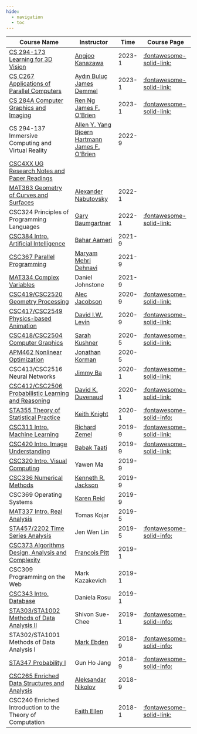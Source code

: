 ```yaml
---
hide:
  - navigation
  - toc
---
```


| Course Name                                                                       | Instructor                                                                                                                                                                                 | Time   | Course Page                                                                                                |
| --------------------------------------------------------------------------------- | ------------------------------------------------------------------------------------------------------------------------------------------------------------------------------------------ | ------ | ---------------------------------------------------------------------------------------------------------- |
| [CS 294-173 Learning for 3D Vision](./cs294173/intro.md)                         | [Angjoo Kanazawa](https://people.eecs.berkeley.edu/~kanazawa/)                                                                                                                             | 2023-1 |         [:fontawesome-solid-link:](https://sites.google.com/berkeley.edu/learningfor3d-seminar)                                                                                                   |
| [CS C267 Applications of Parallel Computers](./cs267/communication.md)                     | [Aydın Buluç](https://people.eecs.berkeley.edu/~aydin/)<br> [James Demmel](https://people.eecs.berkeley.edu/~demmel/)                                                                      | 2023-1 |      [:fontawesome-solid-link:](https://sites.google.com/berkeley.edu/learningfor3d-seminar)                                                                                                       |
| [CS 284A Computer Graphics and Imaging](./cs284/sampling.md)                                           | [Ren Ng](https://www2.eecs.berkeley.edu/Faculty/Homepages/yirenng.html)<br> [James F. O'Brien](http://obrien.berkeley.edu/)                                                                | 2023-1 |                    [:fontawesome-solid-link:](https://cs184.eecs.berkeley.edu/sp23)                                                                                        |
| CS 294-137 Immersive Computing and Virtual Reality                                | [Allen Y. Yang](https://vivecenter.berkeley.edu/people/allen-y-yang/)<br> [Bjoern Hartmann](https://people.eecs.berkeley.edu/~bjoern/)<br> [James F. O'Brien](http://obrien.berkeley.edu/) | 2022-9 |                                                                                                            |
| [CSC4XX UG Research Notes and Paper Readings](./research/nerf.md)                 |                                                                                                                                                                                            |        |                                                                                                            |
| [MAT363 Geometry of Curves and Surfaces](./mat363/intro_curves.md)                | [Alexander Nabutovsky](http://www.math.toronto.edu/nabutovsky/)                                                                                                                            | 2022-1 |                                                                                                            |
| CSC324 Principles of Programming Languages                                        | [Gary Baumgartner](http://www.cs.toronto.edu/~gfb/)                                                                                                                                        | 2022-1 | [:fontawesome-solid-link:](https://www.cs.toronto.edu/~david/course-notes/csc324.pdf)                      |
| [CSC384 Intro. Artificial Intelligence](./csc384/search.md)                       | [Bahar Aameri](http://www.cs.toronto.edu/~bahar/)                                                                                                                                          | 2021-9 |                                                                                                            |
| [CSC367 Parallel Programming](./csc367/hie.md)                                    | [Maryam Mehri Dehnavi](https://www.cs.toronto.edu/~mmehride/)                                                                                                                              | 2021-9 |                                                                                                            |
| [MAT334 Complex Variables](./mat334/intro.md)                                     | Daniel Johnstone                                                                                                                                                                           | 2021-9 |                                                                                                            |
| [CSC419/CSC2520 Geometry Processing](./csc419/introduction.md)                    | [Alec Jacobson](https://www.cs.toronto.edu/~jacobson/)                                                                                                                                     | 2020-9 | [:fontawesome-solid-link:](https://github.com/alecjacobson/geometry-processing-csc2520)                    |
| [CSC417/CSC2549 Physics-based Animation](./csc417/introduction.md)                | [David I.W. Levin](http://142.93.146.228/researchdb/)                                                                                                                                      | 2020-9 | [:fontawesome-solid-link:](https://github.com/dilevin/CSC417-physics-based-animation)                      |
| [CSC418/CSC2504 Computer Graphics](./csc418/raster_image.md)                      | [Sarah Kushner](http://www.sarahkushner.com/)                                                                                                                                              | 2020-5 | [:fontawesome-solid-link:](https://github.com/alecjacobson/computer-graphics-csc317)                       |
| [APM462 Nonlinear Optimization](./apm462/calculus_review.md)                      | [Jonathan Korman](https://www.math.toronto.edu/jkorman/)                                                                                                                                   | 2020-5 |                                                                                                            |
| CSC413/CSC2516 Neural Networks                                                    | [Jimmy Ba](https://jimmylba.github.io/)                                                                                                                                                    | 2020-1 | [:fontawesome-solid-link:](https://csc413-2020.github.io/)                                                 |
| [CSC412/CSC2506 Probabilistic Learning and Reasoning](./csc412/models.md)         | [David K. Duvenaud](http://www.cs.toronto.edu/~duvenaud/)                                                                                                                                  | 2020-1 | [:fontawesome-solid-link:](https://probmlcourse.github.io/csc412/)                                         |
| [STA355 Theory of Statistical Practice](./sta355/statistical_models.md)           | [Keith Knight](https://www.utstat.utoronto.ca/keith/home.html)                                                                                                                             | 2020-1 | [:fontawesome-solid-info:](https://www.statistics.utoronto.ca/file/sta355h1spdf)                           |
| [CSC311 Intro. Machine Learning](./csc311/knn.md)                                 | [Richard Zemel](http://www.cs.columbia.edu/~zemel/)                                                                                                                                        | 2019-9 | [:fontawesome-solid-link:](https://erdogdu.github.io/csc311_f19/)                                          |
| [CSC420 Intro. Image Understanding](./csc420/linear_filters.md)                   | [Babak Taati](http://www.cs.toronto.edu/~taati/)                                                                                                                                           | 2019-9 | [:fontawesome-solid-link:](https://www.cs.utoronto.ca/~fidler/teaching/2019/CSC420.html)                   |
| [CSC320 Intro. Visual Computing](./csc320/camera.md)                              | Yawen Ma                                                                                                                                                                                   | 2019-9 |                                                                                                            |
| [CSC336 Numerical Methods](./csc336/approx_error.md)                              | [Kenneth R. Jackson](https://www.cs.toronto.edu/~krj/)                                                                                                                                     | 2019-9 |                                                                                                            |
| CSC369 Operating Systems                                                          | [Karen Reid](https://www.cs.toronto.edu/~reid/)                                                                                                                                            | 2019-9 |                                                                                                            |
| [MAT337 Intro. Real Analysis](./mat337/real_number_construction.md)               | Tomas Kojar                                                                                                                                                                                | 2019-5 |                                                                                                            |
| [STA457/2202 Time Series Analysis](./sta457/Introduction.md)                      | Jen Wen Lin                                                                                                                                                                                | 2019-5 | [:fontawesome-solid-info:](https://www.statistics.utoronto.ca/file/sta457h1-f-summer-2019pdf)              |
| [CSC373 Algorithms Design, Analysis and Complexity](./csc373/greedy_algorithm.md) | [Francois Pitt](https://www.cs.toronto.edu/~fpitt/)                                                                                                                                        | 2019-1 |                                                                                                            |
| CSC309 Programming on the Web                                                     | Mark Kazakevich                                                                                                                                                                            | 2019-1 |                                                                                                            |
| [CSC343 Intro. Database](./csc343/ra.md)                                          | Daniela Rosu                                                                                                                                                                               | 2019-1 |                                                                                                            |
| [STA303/STA1002 Methods of Data Analysis II](./sta303/Summary.md)                 | Shivon Sue-Chee                                                                                                                                                                            | 2019-1 | [:fontawesome-solid-info:](https://www.statistics.utoronto.ca/file/course-outline-sta303h1s-winter2019pdf) |
| STA302/STA1001 Methods of Data Analysis I                                         | [Mark Ebden](https://www.mebden.com/)                                                                                                                                                      | 2018-9 | [:fontawesome-solid-info:](https://www.statistics.utoronto.ca/file/course-outline-sta302h1f-fall2018pdf)   |
| [STA347 Probability I](./sta347/probability.md)                                   | Gun Ho Jang                                                                                                                                                                                | 2018-9 | [:fontawesome-solid-info:](https://www.statistics.utoronto.ca/file/sta347-syllabus-fall-2018pdf)           |
| [CSC265 Enriched Data Structures and Analysis](./csc265/pq.md)                    | [Aleksandar Nikolov](https://www.cs.toronto.edu/~anikolov/)                                                                                                                                | 2018-9 |
| CSC240 Enriched Introduction to the Theory of Computation                         | [Faith Ellen](https://www.cs.toronto.edu/~faith/)                                                                                                                                          | 2018-1 | [:fontawesome-solid-link:](http://www.cs.toronto.edu/~vassos/b36-notes/notes.pdf)                          |



